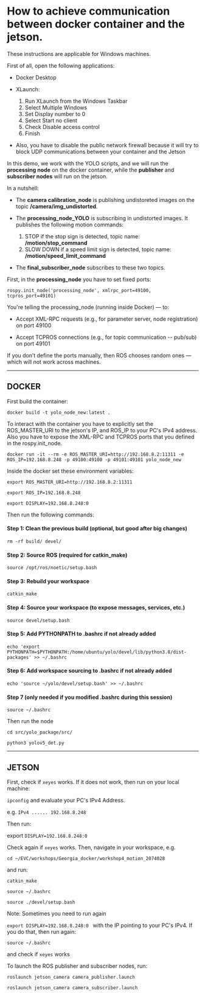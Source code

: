 # How to achieve communication between docker container and the jetson.

These instructions are applicable for Windows machines.

First of all, open the following applications:

* Docker Desktop

* XLaunch:
  1. Run XLaunch from the Windows Taskbar
  2. Select Multiple Windows
  3. Set Display number to 0
  4. Select Start no client
  5. Check Disable access control
  6. Finish

* Also, you have to disable the public network firewall because it will try to block UDP communications between your container and the 
Jetson


In this demo, we work with the YOLO scripts, and we will run the **processing node** on the docker container, while the **publisher** and **subscriber nodes** will run on the jetson.

In a nutshell:

* The **camera calibration_node** is publishing undistoreted images on the topic **/camera/img_undistorted**.

* The **processing_node_YOLO** is subscribing in undistorted images. It publishes the following motion commands:
  1.	STOP if the stop sign is detected, topic name: **/motion/stop_command** 
  2.	SLOW DOWN if a speed limit sign is detected, topic name: **/motion/speed_limit_command**

* The **final_subscriber_node** subscribes to these two topics.



First, in the **processing_node** you have to set fixed ports:

`rospy.init_node('processing_node', xmlrpc_port=49100, tcpros_port=49101)`

You're telling the processing_node (running inside Docker) — to:

* Accept XML-RPC requests (e.g., for parameter server, node registration) on port 49100

* Accept TCPROS connections (e.g., for topic communication -- pub/sub) on port 49101

If you don’t define the ports manually, then ROS chooses random ones — which will not
work across machines.

-----------------------------------------
DOCKER
------

First build the container:

`docker build -t yolo_node_new:latest .`


To interact with the container you have to explicitly set the ROS_MASTER_URI to the jetson's IP, and ROS_IP to your 
PC's IPv4 address. Also you have to expose the XML-RPC and TCPROS ports that you defined in the rospy.init_node.


`docker run -it --rm -e ROS_MASTER_URI=http://192.168.8.2:11311 -e ROS_IP=192.168.8.248 -p 49100:49100 -p 49101:49101 yolo_node_new
`


Inside the docker set these environment variables:

`export ROS_MASTER_URI=http://192.168.8.2:11311`

`export ROS_IP=192.168.8.248 `

`export DISPLAY=192.168.8.248:0`

Then run the following commands: 


#### Step 1: Clean the previous build (optional, but good after big changes)
`rm -rf build/ devel/`

#### Step 2: Source ROS (required for catkin_make)
`source /opt/ros/noetic/setup.bash`


#### Step 3: Rebuild your workspace
`catkin_make`

#### Step 4: Source your workspace (to expose messages, services, etc.)
`source devel/setup.bash`

#### Step 5: Add PYTHONPATH to .bashrc if not already added
`echo 'export PYTHONPATH=$PYTHONPATH:/home/ubuntu/yolo/devel/lib/python3.8/dist-packages' >> ~/.bashrc`

#### Step 6: Add workspace sourcing to .bashrc if not already added
`echo 'source ~/yolo/devel/setup.bash' >> ~/.bashrc`

#### Step 7 (only needed if you modified .bashrc during this session)

`source ~/.bashrc`

Then run the node

`cd src/yolo_package/src/`

`python3 yolov5_det.py`


------------------------------------------
JETSON
-----

First, check if `xeyes` works. 
If it does not work, then run on your local machine:

`ipconfig` and evaluate your PC's IPv4 Address. 

e.g. `IPv4 ...... 192.168.8.248`

Then run:

export `DISPLAY=192.168.8.248:0`

Check again if `xeyes` works. 
Then, navigate in your workspace, e.g.

`cd ~/EVC/workshops/Georgia_docker/workshop4_motion_2074028`

and run:

`catkin_make`

`source ~/.bashrc`

`source ./devel/setup.bash`

Note: Sometimes you need to run again 

`export DISPLAY=192.168.8.248:0
`
with the IP pointing to your PC's IPv4. If you do that, then run again:

`source ~/.bashrc`

and check if `xeyes` works

To launch the ROS publisher and subscriber nodes, run:

`roslaunch jetson_camera camera_publisher.launch`

`roslaunch jetson_camera camera_subscriber.launch`



